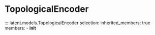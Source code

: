 # TopologicalEncoder

::: latent.models.TopologicalEncoder
    selection:
        inherited_members: true
        members:
            - __init__
